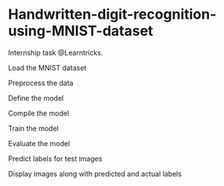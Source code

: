 # Handwritten-digit-recognition-using-MNIST-dataset

Internship task @Learntricks.

Load the MNIST dataset

Preprocess the data

Define the model

Compile the model

Train the model

Evaluate the model

Predict labels for test images

Display images along with predicted and actual labels
